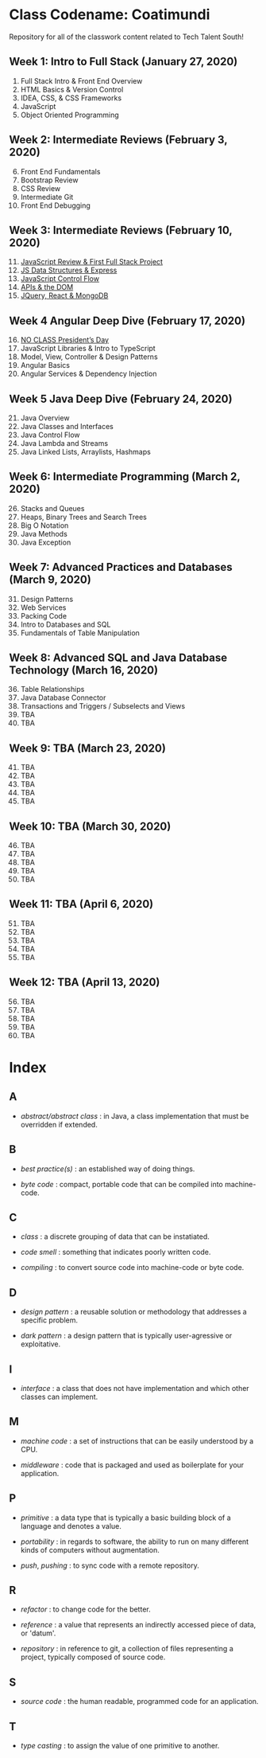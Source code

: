 
# Class Codename: Coatimundi

Repository for all of the classwork content related to Tech Talent South!

## Week 1: Intro to Full Stack (January 27, 2020)

1. Full Stack Intro & Front End Overview
2. HTML Basics & Version Control
3. IDEA, CSS, & CSS Frameworks
4. JavaScript 
5. Object Oriented Programming

## Week 2:  Intermediate Reviews (February 3, 2020)


6. Front End Fundamentals
7. Bootstrap Review
8. CSS Review 
9. Intermediate Git
10. Front End Debugging

## Week 3: Intermediate Reviews (February 10, 2020)


11. [JavaScript Review & First Full Stack Project](https://github.com/LionelBeato/classwork/blob/master/Week-3/Day-11/OVERVIEW.md)
12. [JS Data Structures & Express](https://github.com/LionelBeato/classwork/blob/master/Week-3/Day-12/OVERVIEW.md) 
13. [JavaScript Control Flow](https://github.com/LionelBeato/classwork/blob/master/Week-3/Day-13/OVERVIEW.md)
14. [APIs & the DOM](https://github.com/LionelBeato/classwork/blob/master/Week-3/Day-14/OVERVIEW.md)
15. [JQuery, React & MongoDB](https://github.com/LionelBeato/classwork/blob/master/Week-3/Day-15/OVERVIEW.md)

## Week 4  Angular Deep Dive  (February 17, 2020)

16. [NO CLASS President’s Day](https://github.com/LionelBeato/classwork/blob/master/Week-4/Day-16/OVERVIEW.md) 
17. JavaScript Libraries & Intro to TypeScript 
18. Model, View, Controller & Design Patterns
19. Angular Basics
20. Angular Services & Dependency Injection



## Week 5 Java Deep Dive (February 24, 2020)

21. Java Overview
22. Java Classes and Interfaces
23. Java Control Flow
24. Java Lambda and Streams 
25. Java Linked Lists, Arraylists, Hashmaps

## Week 6: Intermediate Programming (March 2, 2020)
26. Stacks and Queues
27. Heaps, Binary Trees and Search Trees
28. Big O Notation
29. Java Methods
30. Java Exception

## Week 7: Advanced Practices and Databases  (March 9, 2020)


31. Design Patterns
32. Web Services
33. Packing Code
34. Intro to Databases and SQL
35. Fundamentals of Table Manipulation

## Week 8: Advanced SQL and Java Database Technology    (March 16, 2020)


36. Table Relationships
37. Java Database Connector
38. Transactions and Triggers / Subselects and Views
39. TBA
40. TBA




## Week 9: TBA   (March 23, 2020)


41. TBA
42. TBA
43. TBA
44. TBA
45. TBA

## Week 10: TBA   (March 30, 2020)


46. TBA
47. TBA
48. TBA
49. TBA
50. TBA

## Week 11: TBA    (April 6, 2020)


51. TBA
52. TBA
53. TBA
54. TBA
55. TBA

## Week 12: TBA  (April 13, 2020)


56. TBA
57. TBA
58. TBA
59. TBA
60. TBA

# Index 

## A

- *abstract/abstract class* : in Java, a class implementation that must be overridden if extended.

## B

- *best practice(s)* : an established way of doing things. 

- *byte code* : compact, portable code that can be compiled into machine-code. 

## C

- *class* : a discrete grouping of data that can be instatiated. 

- *code smell* : something that indicates poorly written code.

- *compiling* : to convert source code into machine-code or byte code. 

## D

- *design pattern* : a reusable solution or methodology that addresses a specific problem. 

- *dark pattern* : a design pattern that is typically user-agressive or exploitative. 

## I

- *interface* : a class that does not have implementation and which other classes can implement.

## M

- *machine code* : a set of instructions that can be easily understood by a CPU. 

- *middleware* : code that is packaged and used as boilerplate for your application. 

## P

- *primitive* : a data type that is typically a basic building block of a language and denotes a value.

- *portability* : in regards to software, the ability to run on many different kinds of computers without augmentation. 

- *push*, *pushing* : to sync code with a remote repository.

## R

- *refactor* : to change code for the better. 

- *reference* : a value that represents an indirectly accessed piece of data, or 'datum'. 

- *repository* : in reference to git, a collection of files representing a project, typically composed of source code.

## S

- *source code* : the human readable, programmed code for an application. 

## T

- *type casting* : to assign the value of one primitive to another. 
















